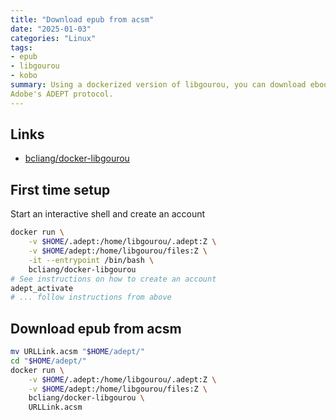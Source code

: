 ```yaml
---
title: "Download epub from acsm"
date: "2025-01-03"
categories: "Linux"
tags:
- epub
- libgourou
- kobo
summary: Using a dockerized version of libgourou, you can download ebooks using
Adobe's ADEPT protocol.
---
```

## Links
- [bcliang/docker-libgourou](https://github.com/bcliang/docker-libgourou)

## First time setup
Start an interactive shell and create an account
```bash
docker run \
    -v $HOME/.adept:/home/libgourou/.adept:Z \
    -v $HOME/adept:/home/libgourou/files:Z \
    -it --entrypoint /bin/bash \
    bcliang/docker-libgourou
# See instructions on how to create an account
adept_activate
# ... follow instructions from above
```

## Download epub from acsm
```bash
mv URLLink.acsm "$HOME/adept/"
cd "$HOME/adept/"
docker run \
    -v $HOME/.adept:/home/libgourou/.adept:Z \
    -v $HOME/adept:/home/libgourou/files:Z \
    bcliang/docker-libgourou \
    URLLink.acsm
```
